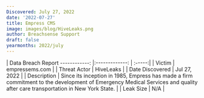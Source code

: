 ```yaml
---
Discovered: July 27, 2022
date: '2022-07-27'
title: Empress CMS
image: images/blog/HiveLeaks.png
author: Breachsense Support
draft: false
yearmonths: 2022/july
---
```



| Data Breach Report
------------:     |:-------------:    | :-----:|
| Victim      | empressems.com      | 
| Threat Actor      | HiveLeaks      | 
| Date Discovered      | Jul 27, 2022      | 
| Description      | Since its inception in 1985, Empress has made a firm commitment to the development of Emergency Medical Services and quality after care transportation in New York State.       | 
| Leak Size      | N/A      | 


